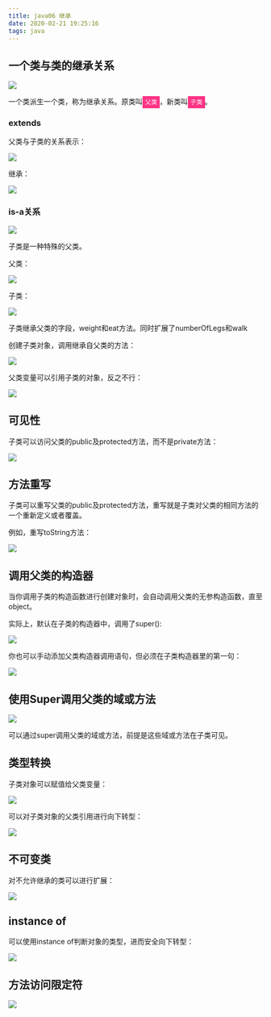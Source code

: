 ```yaml
---
title: java06 继承
date: 2020-02-21 19:25:16
tags: java
---
```


## 一个类与类的继承关系

<img src='java06-Inheritance\a330115e-2589-40a2-bbd3-a82cf60961db.jpg'>

一个类派生一个类，称为继承关系。原类叫<code style='background:#ff3385;color:white;padding:5px;'>父类</code>，新类叫<code style='background:#ff3385;color:white;padding:5px;'>子类</code>。

### extends

父类与子类的关系表示：

<img src='java06-Inheritance\a041167d-222e-41eb-9ef1-0dc97747e384.jpg'>

继承：

<img src='java06-Inheritance\cfd77337-4a83-4e05-b5d6-d40b1d0c4d6e.jpg'>

### is-a关系

<img src='java06-Inheritance\4a8e963b-6690-4fb9-9c3b-511f64786685.jpg'>

子类是一种特殊的父类。

父类：

<img src='java06-Inheritance\0b46928b-5862-480e-918a-dde4b9e313db.jpg'>

子类：

<img src='java06-Inheritance\2e855500-f268-4418-937d-ef0381df4091.jpg'>

子类继承父类的字段，weight和eat方法。同时扩展了numberOfLegs和walk

创建子类对象，调用继承自父类的方法：

<img src='java06-Inheritance\d4871851-89c4-4644-8f06-6ad88e8aed4c.jpg'>

父类变量可以引用子类的对象，反之不行：

<img src='java06-Inheritance\b8cd62bc-8ce9-40bc-96ec-2cdcf8a246ef.jpg'>

## 可见性

子类可以访问父类的public及protected方法，而不是private方法：

<img src='java06-Inheritance\af677728-8161-4e6b-909e-fb3bb4e5efdf.jpg'>

## 方法重写

子类可以重写父类的public及protected方法，重写就是子类对父类的相同方法的一个重新定义或者覆盖。

例如，重写toString方法：

<img src='java06-Inheritance\b177ccb3-7fca-42c8-9cfe-574f9cfa7d25.jpg'>

## 调用父类的构造器

当你调用子类的构造函数进行创建对象时，会自动调用父类的无参构造函数，直至object。

实际上，默认在子类的构造器中，调用了super():

<img src='java06-Inheritance\c222c892-9c1b-4838-af67-3ca8c18ae003.jpg'>

你也可以手动添加父类构造器调用语句，但必须在子类构造器里的第一句：

<img src='java06-Inheritance\d3ffc95b-bc01-4b34-b999-92873611d382.jpg'>

## 使用Super调用父类的域或方法

<img src='java06-Inheritance\685278cf-5b60-4dae-84f9-7960a90986e6.jpg'>

可以通过super调用父类的域或方法，前提是这些域或方法在子类可见。

## 类型转换

子类对象可以赋值给父类变量：

<img src='java06-Inheritance\22d18a8c-7195-4261-a38e-170c979128ff.jpg'>

可以对子类对象的父类引用进行向下转型：

<img src='java06-Inheritance\d05639b0-cd1e-46d1-b11d-f628c4008dbf.jpg'>

## 不可变类

对不允许继承的类可以进行扩展：

<img src='java06-Inheritance\ec286afa-b10f-4fef-95bb-0926d4b36b49.jpg'>

## instance of

可以使用instance of判断对象的类型，进而安全向下转型：

<img src='java06-Inheritance\e27c5ced-66dd-44f0-8fd0-c19683a0efe5.jpg'>

## 方法访问限定符

<img src='java06-Inheritance\98c14577-9d30-4340-acde-8cf1dd76f2b7.jpg'>



